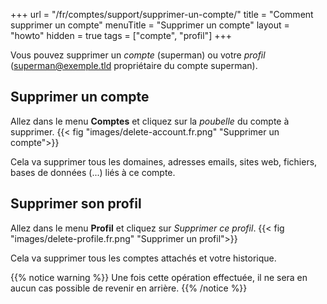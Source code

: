 +++
url = "/fr/comptes/support/supprimer-un-compte/"
title = "Comment supprimer un compte"
menuTitle = "Supprimer un compte"
layout = "howto"
hidden = true
tags = ["compte", "profil"]
+++

Vous pouvez supprimer un _compte_ (superman) ou votre _profil_ (superman@exemple.tld propriétaire du compte superman).

## Supprimer un compte 

Allez dans le menu **Comptes** et cliquez sur la _poubelle_ du compte à supprimer.
{{< fig "images/delete-account.fr.png" "Supprimer un compte">}}

Cela va supprimer tous les domaines, adresses emails, sites web, fichiers, bases de données (...) liés à ce compte.

## Supprimer son profil

Allez dans le menu **Profil** et cliquez sur _Supprimer ce profil_.
{{< fig "images/delete-profile.fr.png" "Supprimer un profil">}}

Cela va supprimer tous les comptes attachés et votre historique.

{{% notice warning %}}
Une fois cette opération effectuée, il ne sera en aucun cas possible de revenir en arrière.
{{% /notice %}}

